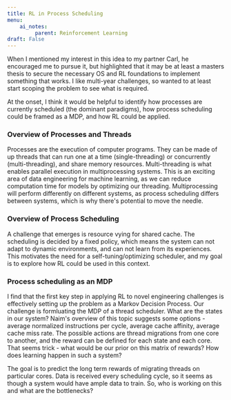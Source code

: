 ```yaml
---
title: RL in Process Scheduling
menu:
    ai_notes:
         parent: Reinforcement Learning
draft: False 
---
```


When I mentioned my interest in this idea to my partner Carl, he
encouraged me to pursue it, but highlighted that it may be at least a
masters thesis to secure the necessary OS and RL foundations to
implement something that works. I like multi-year challenges, so wanted
to at least start scoping the problem to see what is required. 

At the onset, I think it would be helpful to identify how processes are
currently scheduled (the dominant paradigms), how process scheduling
could be framed as a MDP, and how RL could be applied.

### Overview of Processes and Threads

Processes are the execution of computer programs. They can be made of up
threads that can run one at a time (single-threading) or concurrently (multi-threading), and share memory resources. Multi-threading is what enables parallel execution in multiprocessing systems. This is an exciting area of data engineering for machine learning, as we can reduce computation time for models by optimizing our threading. Multiprocessing will perform differently on different systems, as process scheduling differs between systems, which is why there's potential to move the needle.

### Overview of Process Scheduling

A challenge that emerges is resource vying for shared cache. The
scheduling is decided by a fixed policy, which means the system can not
adapt to dynamic environments, and can not learn from its experiences.
This motivates the need for a self-tuning/optimizing scheduler, and my
goal is to explore how RL could be used in this context. 

### Process scheduling as an MDP

I find that the first key step in applying RL to novel engineering
challenges is effectively setting up the problem as a Markov Decision
Process. Our challenge is formluating the MDP of a thread scheduler.
What are the states in our system? Naim's overview of this topic
suggests some options - average normalized instructions per cycle,
average cache affinity, average cache miss rate. The possible actions
are thread migrations from one core to another, and the reward can be
defined for each state and each core. That seems trick - what would be
our prior on this matrix of rewards? How does learning happen in such a
system?

The goal is to predict the long term rewards of migrating threads on
particular cores. Data is received every scheduling cycle, so it seems
as though a system would have ample data to train. So, who is working on
this and what are the bottlenecks?
